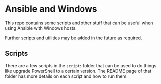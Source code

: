 # Ansible and Windows
This repo contains some scripts and other stuff that can be useful when using
Ansible with Windows hosts.

Further scripts and utilities may be added in the future as required.

## Scripts
There are a few scripts in the `scripts` folder that can be used to do things
like upgrade PowerShell to a certain version. The README page of that folder
has more details on each script and how to run them.
